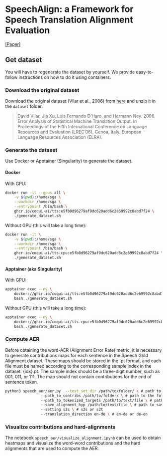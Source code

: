 # SpeechAlign: a Framework for Speech Translation Alignment Evaluation

[\[Paper\]](https://arxiv.org/abs/2309.11585)


## Get dataset

You will have to regenerate the dataset by yourself. We provide easy-to-follow instructions on how to do it using containers.

### Download the original dataset

Download the original dataset (Vilar et al., 2006) from [here](https://www-i6.informatik.rwth-aachen.de/goldAlignment/) and unzip it in the `dataset` folder.


>David Vilar, Jia Xu, Luis Fernando D’Haro, and Hermann Ney. 2006. Error Analysis of Statistical Machine Translation Output. In Proceedings of the Fifth International Conference on Language Resources and Evaluation (LREC’06), Genoa, Italy. European Language Resources Association (ELRA).


### Generate the dataset

Use Docker or Apptainer (Singularity) to generate the dataset. 

#### Docker

With GPU:

```bash
docker run -it --gpus all \
    -v $(pwd):/home/sga \
    --workdir /home/sga \
    --entrypoint /bin/bash \
    ghcr.io/coqui-ai/tts:e5fb0d96279af9dc620add6c2e69992c8abd7f24 \
    ./generate_dataset.sh
```

Without GPU (this will take a long time):

```bash
docker run -it \
    -v $(pwd):/home/sga \
    --workdir /home/sga \
    --entrypoint /bin/bash \
    ghcr.io/coqui-ai/tts-cpu:e5fb0d96279af9dc620add6c2e69992c8abd7f24 \
    ./generate_dataset.sh
```


#### Apptainer (aka Singularity)

With GPU:

```bash
apptainer exec --nv \
    docker://ghcr.io/coqui-ai/tts:e5fb0d96279af9dc620add6c2e69992c8abd7f24 \
    bash ./generate_dataset.sh
```

Without GPU (this will take a long time):

```bash
apptainer exec --nv \
    docker://ghcr.io/coqui-ai/tts-cpu:e5fb0d96279af9dc620add6c2e69992c8abd7f24 \
    bash ./generate_dataset.sh
```

### Compute AER
Before obtaining the word-AER (Alignment Error Rate) metric, it is necessary to generate contributions maps for each sentence in the Speech Gold Alignment dataset. These maps should be stored in the .pt format, and each file must be named according to the corresponding sample index in the dataset: {idx}.pt. The sample index should be a three-digit number, such as 001, 011, or 111. The map should not contain contributions for the end of sentence token.

```bash
python3 speech_aer/aer.py  --test_set_dir /path/to/folder/ \ # path to the Speech Gold Alignment dataset folder.
                --path_to_contribs /path/to/folder/ \ # path to the folder with token to token contributions. 
                --path_to_tokenized_targets /path/to/text/file \ # path to txt file with tokenized target sentences
                --save_alignment_hyp /path/to/text/file \ # path to save the alignments hypotesis.
                --setting s2s \ # s2s or s2t 
                --translation_direction en-de \ # en-de or de-en
```

### Visualize contributions and hard-alignments

The notebook ```speech_aer/visualize_alignment.ipynb``` can be used to obtain heatmaps and visualize the word-word contributions and the hard alignments that are used to compute the AER.